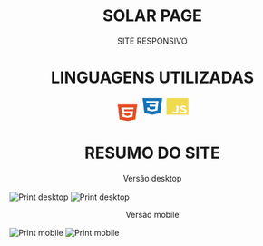 <h1 align="center"> SOLAR PAGE </h1>
 <div>
 <p align="center"> SITE RESPONSIVO </p> 
  </div>
 <div>
  <h1 align="center"> LINGUAGENS UTILIZADAS </h1>
  <p align="center">
      <img align="center" alt"PyXer-Html5" height="30" width="40" src="https://github.com/devicons/devicon/blob/master/icons/html5/html5-plain.svg"/>
      <img alignalign="center" alt"PyXer-Css3" height="30" width="40" src="https://github.com/devicons/devicon/blob/master/icons/css3/css3-plain.svg"/>
      <img alignalignalign="center" alt"PyXer-JS" height="30" width="40" src="https://github.com/devicons/devicon/blob/master/icons/javascript/javascript-plain.svg"/>
  </p>
 </div>
<h1 align="center"> RESUMO DO SITE </h1>
<p align="center" font-size="2rem" font-weight="bold"> Versão desktop </p>
   <img align="center" alt="Print desktop" height="500px" width="auto" src="https://user-images.githubusercontent.com/88254638/171759907-3554a152-f73c-4279-9bb8-2a7fc180f2fc.png"/>
   <img align="center" alt="Print desktop" height="500px" width="auto" src="https://user-images.githubusercontent.com/88254638/171760037-1241025e-aeaa-4e8a-b481-5d551886d0d6.png"/>
    <p align="center" font-size="2rem" font-weight="bold"> Versão mobile </p>
 <img align="center" alt="Print mobile" height="500px" width="auto" src="https://user-images.githubusercontent.com/88254638/171760539-972560c3-2236-4324-94c6-c11955f7b544.png"/>
  <img align="center" alt="Print mobile" height="500px" width="auto" src="https://user-images.githubusercontent.com/88254638/171761652-01a47ca0-8f90-4e39-be2f-aced52f5838e.png"/>
